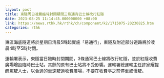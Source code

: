 ```yaml
---
layout: post
title: 東隧周日凌晨臨時封閉期間三條通宵巴士線改行紅隧
date: 2023-08-25 11:14:45.000000000 +08:00
link: https://news.rthk.hk/rthk/ch/component/k2/1715075-20230825.htm
categories: rthk
---
```


東區海底隧道將於星期日清晨5時起實施「易通行」，東隧及附近部分道路將於凌晨4時至5時封閉。

運輸署表示，東隧當日臨時封閉期間，3條通宵巴士線將改行紅隧，並於紅隧收費廣場增設臨時巴士站，其餘的原有巴士站將不受影響。運輸署總運輸主任許家耀提醒駕駛人士，以合適的車速駛過收費廣場，不要在收費亭之前停車或慢駛。
